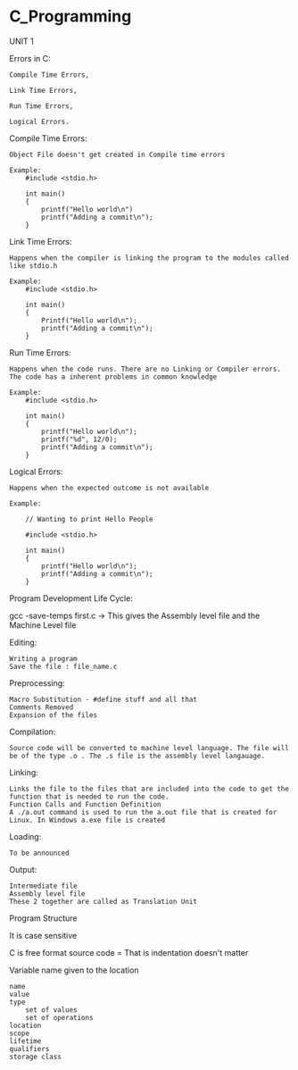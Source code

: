 # C_Programming

UNIT 1

Errors in C:

    Compile Time Errors,
    
    Link Time Errors,
    
    Run Time Errors,
    
    Logical Errors.

Compile Time Errors: 

    Object File doesn't get created in Compile time errors
    
    Example:
        #include <stdio.h>

        int main()
        {
            printf("Hello world\n")
            printf("Adding a commit\n");
        }

Link Time Errors:

    Happens when the compiler is linking the program to the modules called like stdio.h

    Example:
        #include <stdio.h>

        int main()
        {
            Printf("Hello world\n");
            printf("Adding a commit\n");
        }

Run Time Errors:

    Happens when the code runs. There are no Linking or Compiler errors. The code has a inherent problems in common knowledge

    Example:
        #include <stdio.h>

        int main()
        {
            printf("Hello world\n");
            printf("%d", 12/0);
            printf("Adding a commit\n");
        }

Logical Errors:

    Happens when the expected outcome is not available
    
    Example:

        // Wanting to print Hello People

        #include <stdio.h>

        int main()
        {
            printf("Hello world\n");
            printf("Adding a commit\n");
        }

Program Development Life Cycle:

gcc -save-temps first.c -> This gives the Assembly level file and the Machine Level file

Editing:

    Writing a program
    Save the file : file_name.c

Preprocessing:

    Macro Substitution - #define stuff and all that 
    Comments Removed
    Expansion of the files

Compilation:

    Source code will be converted to machine level language. The file will be of the type .o . The .s file is the assembly level langauage.

Linking:

    Links the file to the files that are included into the code to get the function that is needed to run the code.
    Function Calls and Function Definition
    A ./a.out command is used to run the a.out file that is created for Linux. In Windows a.exe file is created


Loading:

    To be announced

Output:

    Intermediate file
    Assembly level file
    These 2 together are called as Translation Unit

Program Structure

It is case sensitive

C is free format source code =  That is indentation doesn't matter

Variable name given to the location

    name
    value
    type
        set of values
        set of operations
    location
    scope
    lifetime
    qualifiers
    storage class
